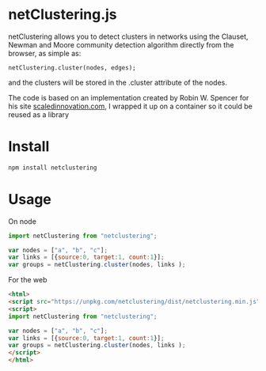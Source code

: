 netClustering.js
================

netClustering allows you to detect clusters in networks using the Clauset, Newman and Moore community detection algorithm directly from the browser, as simple as:

```
netClustering.cluster(nodes, edges);
```

and the clusters will be stored in the .cluster attribute of the nodes.

The code is based on an implementation created by Robin W. Spencer for his site [scaledinnovation.com](http://scaledinnovation.com/analytics/communities/communities.html), I wrapped it up on a container so it could be reused as a library

# Install

```javascript
npm install netclustering
```

# Usage

On node

```javascript
import netClustering from "netclustering";

var nodes = ["a", "b", "c"];
var links = [{source:0, target:1, count:1}];
var groups = netClustering.cluster(nodes, links );
```

For the web

```html
<html>
<script src="https://unpkg.com/netclustering/dist/netclustering.min.js"></script>
<script>
import netClustering from "netclustering";

var nodes = ["a", "b", "c"];
var links = [{source:0, target:1, count:1}];
var groups = netClustering.cluster(nodes, links );
</script>
</html>
```

